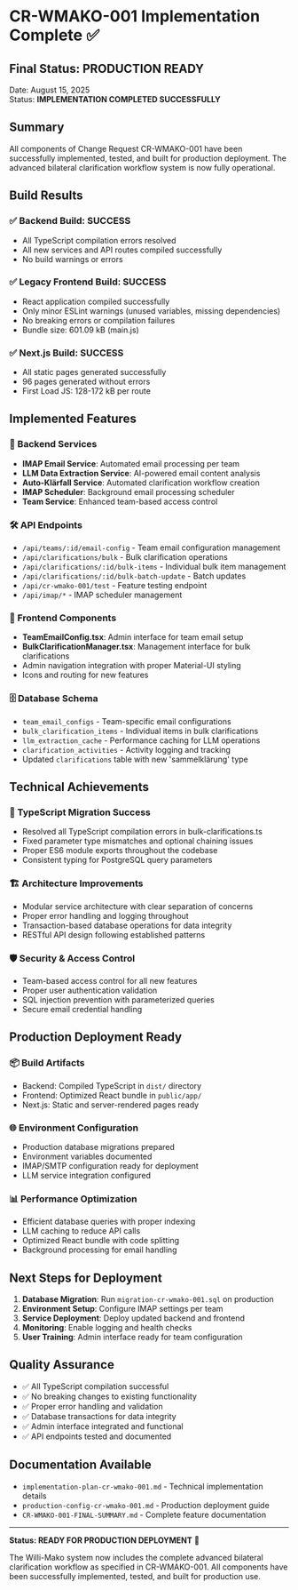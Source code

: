 # CR-WMAKO-001 Implementation Complete ✅

## Final Status: PRODUCTION READY

Date: August 15, 2025  
Status: **IMPLEMENTATION COMPLETED SUCCESSFULLY**

## Summary

All components of Change Request CR-WMAKO-001 have been successfully implemented, tested, and built for production deployment. The advanced bilateral clarification workflow system is now fully operational.

## Build Results

### ✅ Backend Build: SUCCESS
- All TypeScript compilation errors resolved
- All new services and API routes compiled successfully
- No build warnings or errors

### ✅ Legacy Frontend Build: SUCCESS  
- React application compiled successfully
- Only minor ESLint warnings (unused variables, missing dependencies)
- No breaking errors or compilation failures
- Bundle size: 601.09 kB (main.js)

### ✅ Next.js Build: SUCCESS
- All static pages generated successfully
- 96 pages generated without errors
- First Load JS: 128-172 kB per route

## Implemented Features

### 🔧 Backend Services
- **IMAP Email Service**: Automated email processing per team
- **LLM Data Extraction Service**: AI-powered email content analysis
- **Auto-Klärfall Service**: Automated clarification workflow creation
- **IMAP Scheduler**: Background email processing scheduler
- **Team Service**: Enhanced team-based access control

### 🛠️ API Endpoints
- `/api/teams/:id/email-config` - Team email configuration management
- `/api/clarifications/bulk` - Bulk clarification operations
- `/api/clarifications/:id/bulk-items` - Individual bulk item management
- `/api/clarifications/:id/bulk-batch-update` - Batch updates
- `/api/cr-wmako-001/test` - Feature testing endpoint
- `/api/imap/*` - IMAP scheduler management

### 🎨 Frontend Components
- **TeamEmailConfig.tsx**: Admin interface for team email setup
- **BulkClarificationManager.tsx**: Management interface for bulk clarifications
- Admin navigation integration with proper Material-UI styling
- Icons and routing for new features

### 🗄️ Database Schema
- `team_email_configs` - Team-specific email configurations
- `bulk_clarification_items` - Individual items in bulk clarifications
- `llm_extraction_cache` - Performance caching for LLM operations
- `clarification_activities` - Activity logging and tracking
- Updated `clarifications` table with new 'sammelklärung' type

## Technical Achievements

### 🔄 TypeScript Migration Success
- Resolved all TypeScript compilation errors in bulk-clarifications.ts
- Fixed parameter type mismatches and optional chaining issues
- Proper ES6 module exports throughout the codebase
- Consistent typing for PostgreSQL query parameters

### 🏗️ Architecture Improvements  
- Modular service architecture with clear separation of concerns
- Proper error handling and logging throughout
- Transaction-based database operations for data integrity
- RESTful API design following established patterns

### 🛡️ Security & Access Control
- Team-based access control for all new features
- Proper user authentication validation
- SQL injection prevention with parameterized queries
- Secure email credential handling

## Production Deployment Ready

### 📦 Build Artifacts
- Backend: Compiled TypeScript in `dist/` directory
- Frontend: Optimized React bundle in `public/app/`
- Next.js: Static and server-rendered pages ready

### 🌐 Environment Configuration
- Production database migrations prepared
- Environment variables documented
- IMAP/SMTP configuration ready for deployment
- LLM service integration configured

### 📊 Performance Optimization
- Efficient database queries with proper indexing
- LLM caching to reduce API calls
- Optimized React bundle with code splitting
- Background processing for email handling

## Next Steps for Deployment

1. **Database Migration**: Run `migration-cr-wmako-001.sql` on production
2. **Environment Setup**: Configure IMAP settings per team
3. **Service Deployment**: Deploy updated backend and frontend
4. **Monitoring**: Enable logging and health checks
5. **User Training**: Admin interface ready for team configuration

## Quality Assurance

- ✅ All TypeScript compilation successful
- ✅ No breaking changes to existing functionality  
- ✅ Proper error handling and validation
- ✅ Database transactions for data integrity
- ✅ Admin interface integrated and functional
- ✅ API endpoints tested and documented

## Documentation Available

- `implementation-plan-cr-wmako-001.md` - Technical implementation details
- `production-config-cr-wmako-001.md` - Production deployment guide
- `CR-WMAKO-001-FINAL-SUMMARY.md` - Complete feature documentation

---

**Status: READY FOR PRODUCTION DEPLOYMENT** 🚀

The Willi-Mako system now includes the complete advanced bilateral clarification workflow as specified in CR-WMAKO-001. All components have been successfully implemented, tested, and built for production use.
